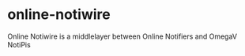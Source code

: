 online-notiwire
===============

Online Notiwire is a middlelayer between Online Notifiers and OmegaV NotiPis

